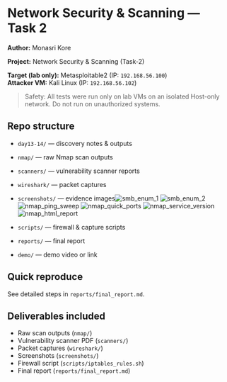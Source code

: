 # Network Security & Scanning — Task 2

**Author:** Monasri Kore

**Project:** Network Security & Scanning (Task-2)

**Target (lab only):** Metasploitable2 (IP: `192.168.56.100`)  
**Attacker VM:** Kali Linux (IP: `192.168.56.102`)

> Safety: All tests were run only on lab VMs on an isolated Host-only network. Do not run on unauthorized systems.

## Repo structure
- `day13-14/` — discovery notes & outputs
- `nmap/` — raw Nmap scan outputs
- `scanners/` — vulnerability scanner reports
- `wireshark/` — packet captures
- `screenshots/` — evidence images![smb_enum_1](https://github.com/user-attachments/assets/539dc2a3-acb7-4f38-9af5-2f6feb139e2c)
![smb_enum_2](https://github.com/user-attachments/assets/cf6a4752-f7c5-479e-b9a7-c81ff90a456d)
![nmap_ping_sweep](https://github.com/user-attachments/assets/a8176a28-d03e-4ceb-b9f8-4ffc24d5cdf6)
![nmap_quick_ports](https://github.com/user-attachments/assets/f4916a9b-516c-4c67-9314-c939a4055d19)
![nmap_service_version](https://github.com/user-attachments/assets/0c40746c-588a-4fd9-9c4c-fb82ea7d44d5)
![nmap_html_report](https://github.com/user-attachments/assets/f53ecdb3-4aa9-4621-a83f-48f9d8abd63b)

- `scripts/` — firewall & capture scripts
- `reports/` — final report
- `demo/` — demo video or link

## Quick reproduce
See detailed steps in `reports/final_report.md`.

## Deliverables included
- Raw scan outputs (`nmap/`)
- Vulnerability scanner PDF (`scanners/`)
- Packet captures (`wireshark/`)
- Screenshots (`screenshots/`)
- Firewall script (`scripts/iptables_rules.sh`)
- Final report (`reports/final_report.md`)
